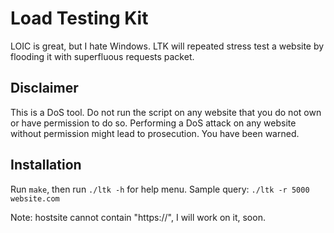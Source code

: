 # Load Testing Kit
LOIC is great, but I hate Windows. 
LTK will repeated stress test a website by flooding it with superfluous requests packet.

## Disclaimer
This is a DoS tool. Do not run the script on any website that you do not own or have permission to do so. Performing a DoS attack on any website without permission might lead to prosecution. You have been warned.

## Installation

Run `make`, then run `./ltk -h` for help menu. 
Sample query: `./ltk -r 5000 website.com`

Note: hostsite cannot contain "https://", I will work on it, soon.

